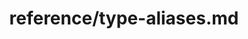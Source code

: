 ---
title: reference/type-aliases.md
showAuthorInfo: false
redirect_path: https://kotlinlang.org/docs/type-aliases.html
---